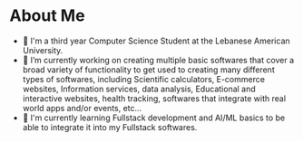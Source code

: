 # About Me


- 📖 I'm a third year Computer Science Student at the Lebanese American University.
- 🔭 I’m currently working on creating multiple basic softwares that cover a broad variety of functionality to get used to creating many different types of softwares, including Scientific calculators, E-commerce websites, Information services, data analysis, Educational and interactive websites, health tracking, softwares that integrate with real world apps and/or events, etc...
- 🌱 I'm currently learning Fullstack development and AI/ML basics to be able to integrate it into my Fullstack softwares.

